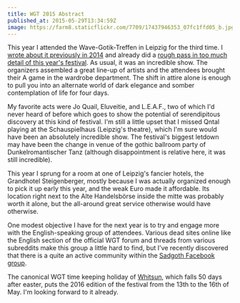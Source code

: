 ```yaml
---
title: WGT 2015 Abstract
published_at: 2015-05-29T13:34:59Z
image: https://farm8.staticflickr.com/7709/17437946353_07fc1ffd05_b.jpg
---
```


This year I attended the Wave-Gotik-Treffen in Leipzig for the third time. I
[wrote about it previously in 2014](/fragments/wgt) and already did a [rough
pass in too much detail of this year's festival][dump]. As usual, it was an
incredible show. The organizers assembled a great line-up of artists and the
attendees brought their A game in the wardrobe department. The shift in attire
alone is enough to pull you into an alternate world of dark elegance and somber
contemplation of life for four days.

My favorite acts were Jo Quail, Eluveitie, and L.E.A.F., two of which I'd never
heard of before which goes to show the potential of serendipitous discovery at
this kind of festival. I'm still a little upset that I missed Qntal playing at
the Schauspielhaus (Leipzig's theatre), which I'm sure would have been an
absolutely incredible show. The festival's biggest letdown may have been the
change in venue of the gothic ballroom party of Dunkelromantischer Tanz
(although disappointment is relative here, it was still incredible).

This year I sprung for a room at one of Leipzig's fancier hotels, the
Grandhotel Steigenberger, mostly because I was actually organized enough to
pick it up early this year, and the weak Euro made it affordable. Its location
right next to the Alte Handelsbörse inside the mitte was probably worth it
alone, but the all-around great service otherwise would have otherwise.

One modest objective I have for the next year is to try and engage more with
the English-speaking group of attendees. Various dead sites online like the
English section of the official WGT forum and threads from various subreddits
make this group a little hard to find, but I've recently discovered that there
is a quite an active community within the [Sadgoth Facebook
group][sadgoth].

The canonical WGT time keeping holiday of [Whitsun][whitsun], which falls 50
days after easter, puts the 2016 edition of the festival from the 13th to the
16th of May. I'm looking forward to it already.

[dump]: /fragments/wgt-2015-brain-dump
[sadgoth]: https://www.facebook.com/groups/241641551227/
[whitsun]: http://en.wikipedia.org/wiki/Whitsun
